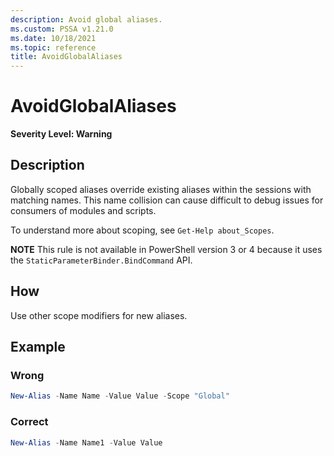 ```yaml
---
description: Avoid global aliases.
ms.custom: PSSA v1.21.0
ms.date: 10/18/2021
ms.topic: reference
title: AvoidGlobalAliases
---
```

# AvoidGlobalAliases

**Severity Level: Warning**

## Description

Globally scoped aliases override existing aliases within the sessions with matching names. This name
collision can cause difficult to debug issues for consumers of modules and scripts.

To understand more about scoping, see `Get-Help about_Scopes`.

**NOTE** This rule is not available in PowerShell version 3 or 4 because it uses the
`StaticParameterBinder.BindCommand` API.

## How

Use other scope modifiers for new aliases.

## Example

### Wrong

```powershell
New-Alias -Name Name -Value Value -Scope "Global"
```

### Correct

```powershell
New-Alias -Name Name1 -Value Value
```
